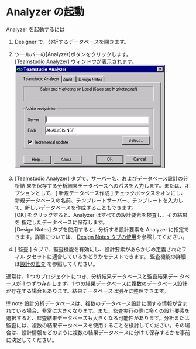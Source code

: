 # Analyzer の起動

Analyzer を起動するには 

1. Designer で、分析するデータベースを開きます。
2. ツールバーの[Analyzer]ボタンをクリックします。  
   [Teamstudio Analyzer] ウィンドウが表示されます。  
   ![Analyzer Window](img/starting.png)
 
3. [Teamstudio Analyzer] タブで、サーバー名、およびデータベース設計の分析結 果を保存する分析結果データベースへのパスを入力します。または、オプションとして、[ 新規データベース作成 ] チェックボックスをオンにし、新規データベースの名前、テンプレートサーバー、テンプレートを入力して、新しいデータベースを作成することもできます。  
   [OK] をクリックすると、Analyzer はすべての設計要素を検査し、その結果を 指定したデータベースに保存します。  
   [Design Notes] タブを使用すると、分析する設計要素を Analyzer に指定できます。詳細については、 [ Design Notes タブの使用](designtab.md)を参照してください。
4. [ 監査 ] タブで、監査機能を有効にし、設計要素があらかじめ定義されたフィル タセットに適合しているかどうかをテストできます。 監査機能の詳細は[設計の監査](auditing.md) を参照してください。

通常は、1 つのプロジェクトにつき、分析結果データベースと監査結果デー タベースが 1 つずつ存在します。1 つの結果データベースに複数のデータベース設計が存在する場合もあります。結果データベースは別々に整理できます。

!!! note
    設計分析データベースは、複数のデータベース設計に関する情報が含ま れている場合、非常に大きくなります。また、監査実行の際に多くの設計要素を選択すると、監査結果データベースも大きくなる可能性があります。分析または監査には、複数の結果データベースを使用することを検討してください。その場合は、設計情報をどのように複数の結果データベースに分けて保存するかを事前に決定してください。